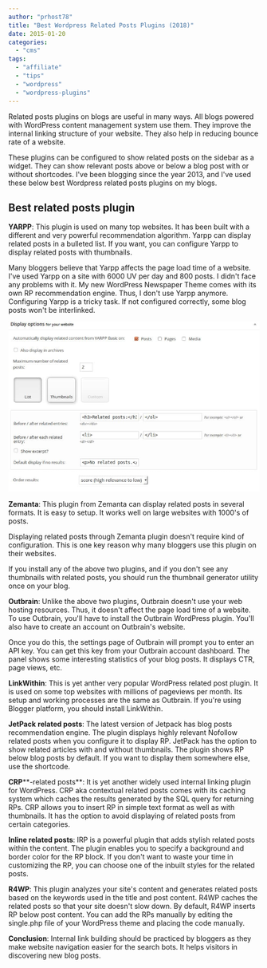 ```yaml
---
author: "prhost78"
title: "Best Wordpress Related Posts Plugins (2018)"
date: 2015-01-20
categories: 
  - "cms"
tags: 
  - "affiliate"
  - "tips"
  - "wordpress"
  - "wordpress-plugins"
---
```


Related posts plugins on blogs are useful in many ways. All blogs powered with WordPress content management system use them. They improve the internal linking structure of your website. They also help in reducing bounce rate of a website.

These plugins can be configured to show related posts on the sidebar as a widget. They can show relevant posts above or below a blog post with or without shortcodes. I've been blogging since the year 2013, and I've used these below best Wordpress related posts plugins on my blogs.

## Best related posts plugin

**YARPP**: This plugin is used on many top websites. It has been built with a different and very powerful recommendation algorithm. Yarpp can display related posts in a bulleted list. If you want, you can configure Yarpp to display related posts with thumbnails.

Many bloggers believe that Yarpp affects the page load time of a website. I've used Yarpp on a site with 6000 UV per day and 800 posts. I didn't face any problems with it. My new WordPress Newspaper Theme comes with its own RP recommendation engine. Thus, I don't use Yarpp anymore. Configuring Yarpp is a tricky task. If not configured correctly, some blog posts won't be interlinked.

![yarpp - Best Wordpress related posts plugins in 2015](images/yarpp.jpg)

**Zemanta**: This plugin from Zemanta can display related posts in several formats. It is easy to setup. It works well on large websites with 1000's of posts.

Displaying related posts through Zemanta plugin doesn't require kind of configuration. This is one key reason why many bloggers use this plugin on their websites.

If you install any of the above two plugins, and if you don't see any thumbnails with related posts, you should run the thumbnail generator utility once on your blog.

**Outbrain**: Unlike the above two plugins, Outbrain doesn't use your web hosting resources. Thus, it doesn't affect the page load time of a website. To use Outbrain, you'll have to install the Outbrain WordPress plugin. You'll also have to create an account on Outbrain's website.

Once you do this, the settings page of Outbrain will prompt you to enter an API key. You can get this key from your Outbrain account dashboard. The panel shows some interesting statistics of your blog posts. It displays CTR, page views, etc.

**LinkWithin**: This is yet anther very popular WordPress related post plugin. It is used on some top websites with millions of pageviews per month. Its setup and working processes are the same as Outbrain. If you're using Blogger platform, you should install LinkWithin.

**JetPack** **related posts**: The latest version of Jetpack has blog posts recommendation engine. The plugin displays highly relevant Nofollow related posts when you configure it to display RP. JetPack has the option to show related articles with and without thumbnails. The plugin shows RP below blog posts by default. If you want to display them somewhere else, use the shortcode.

**CRP****\-related posts**: It is yet another widely used internal linking plugin for WordPress. CRP aka contextual related posts comes with its caching system which caches the results generated by the SQL query for returning RPs. CRP allows you to insert RP in simple text format as well as with thumbnails. It has the option to avoid displaying of related posts from certain categories.

**Inline related posts**: IRP is a powerful plugin that adds stylish related posts within the content. The plugin enables you to specify a background and border color for the RP block. If you don't want to waste your time in customizing the RP, you can choose one of the inbuilt styles for the related posts.

**R4WP**: This plugin analyzes your site's content and generates related posts based on the keywords used in the title and post content. R4WP caches the related posts so that your site doesn't slow down. By default, R4WP inserts RP below post content. You can add the RPs manually by editing the single.php file of your WordPress theme and placing the code manually.

**Conclusion**: Internal link building should be practiced by bloggers as they make website navigation easier for the search bots. It helps visitors in discovering new blog posts.
